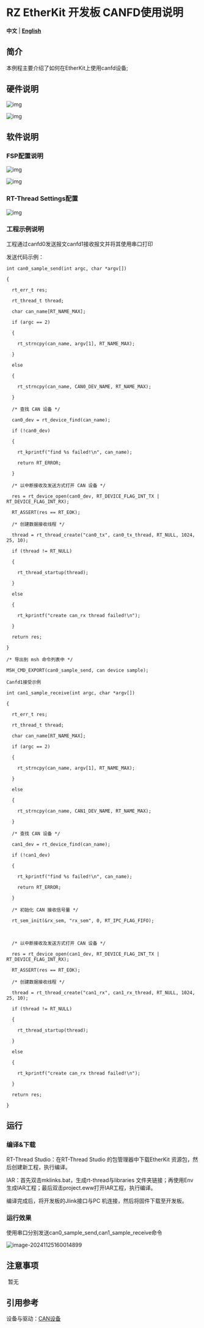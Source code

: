 # RZ EtherKit 开发板 CANFD使用说明

**中文** | [**English**](./README.md)

## 简介

本例程主要介绍了如何在EtherKit上使用canfd设备;



## 硬件说明

![img](./figures/wps35.jpg) 

![img](./figures/wps36.jpg) 

 

## 软件说明

### FSP配置说明

![img](./figures/wps37.jpg) 

![img](./figures/wps38.jpg) 

### RT-Thread Settings配置

![img](./figures/wps39.jpg) 

### 工程示例说明

工程通过canfd0发送报文canfd1接收报文并将其使用串口打印

发送代码示例：

```
int can0_sample_send(int argc, char *argv[])

{

  rt_err_t res;

  rt_thread_t thread;

  char can_name[RT_NAME_MAX];

  if (argc == 2)

  {

​    rt_strncpy(can_name, argv[1], RT_NAME_MAX);

  }

  else

  {

​    rt_strncpy(can_name, CAN0_DEV_NAME, RT_NAME_MAX);

  }

  /* 查找 CAN 设备 */

  can0_dev = rt_device_find(can_name);

  if (!can0_dev)

  {

​    rt_kprintf("find %s failed!\n", can_name);

​    return RT_ERROR;

  }

  /* 以中断接收及发送方式打开 CAN 设备 */

  res = rt_device_open(can0_dev, RT_DEVICE_FLAG_INT_TX | RT_DEVICE_FLAG_INT_RX);

  RT_ASSERT(res == RT_EOK);

  /* 创建数据接收线程 */

  thread = rt_thread_create("can0_tx", can0_tx_thread, RT_NULL, 1024, 25, 10);

  if (thread != RT_NULL)

  {

​    rt_thread_startup(thread);

  }

  else

  {

​    rt_kprintf("create can_rx thread failed!\n");

  }

  return res;

}

/* 导出到 msh 命令列表中 */

MSH_CMD_EXPORT(can0_sample_send, can device sample);

Canfd1接受示例

int can1_sample_receive(int argc, char *argv[])

{

  rt_err_t res;

  rt_thread_t thread;

  char can_name[RT_NAME_MAX];

  if (argc == 2)

  {

​    rt_strncpy(can_name, argv[1], RT_NAME_MAX);

  }

  else

  {

​    rt_strncpy(can_name, CAN1_DEV_NAME, RT_NAME_MAX);

  }

  /* 查找 CAN 设备 */

  can1_dev = rt_device_find(can_name);

  if (!can1_dev)

  {

​    rt_kprintf("find %s failed!\n", can_name);

​    return RT_ERROR;

  }

  /* 初始化 CAN 接收信号量 */

  rt_sem_init(&rx_sem, "rx_sem", 0, RT_IPC_FLAG_FIFO);

 

  /* 以中断接收及发送方式打开 CAN 设备 */

  res = rt_device_open(can1_dev, RT_DEVICE_FLAG_INT_TX | RT_DEVICE_FLAG_INT_RX);

  RT_ASSERT(res == RT_EOK);

  /* 创建数据接收线程 */

  thread = rt_thread_create("can1_rx", can1_rx_thread, RT_NULL, 1024, 25, 10);

  if (thread != RT_NULL)

  {

​    rt_thread_startup(thread);

  }

  else

  {

​    rt_kprintf("create can_rx thread failed!\n");

  }

  return res;

}
```



## 运行

### 编译&下载

 RT-Thread Studio：在RT-Thread Studio 的包管理器中下载EtherKit 资源包，然后创建新工程，执行编译。

IAR：首先双击mklinks.bat，生成rt-thread与libraries 文件夹链接；再使用Env 生成IAR工程；最后双击project.eww打开IAR工程，执行编译。

编译完成后，将开发板的Jlink接口与PC 机连接，然后将固件下载至开发板。

### 运行效果

使用串口分别发送can0_sample_send,can1_sample_receive命令

![image-20241125160014899](./figures/image-20241125160014899.png)

## 注意事项

​	暂无

##  引用参考

 设备与驱动：[CAN设备](https://www.rt-thread.org/document/site/#/rt-thread-version/rt-thread-standard/programming-manual/device/can/can)
